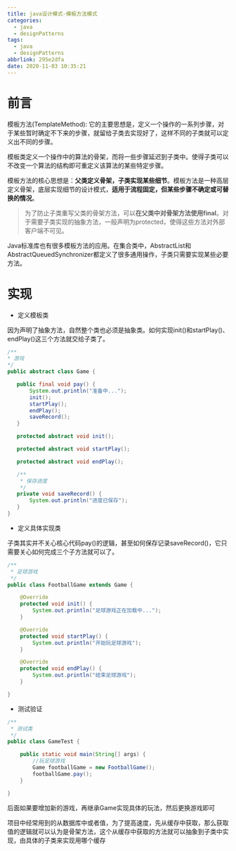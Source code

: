 ```yaml
---
title: java设计模式-模板方法模式
categories:
  - java
  - designPatterns
tags:
  - java
  - designPatterns
abbrlink: 295e2dfa
date: 2020-11-03 10:35:21
---
```


# 前言

模板方法(TemplateMethod): 它的主要思想是，定义一个操作的一系列步骤，对于某些暂时确定不下来的步骤，就留给子类去实现好了，这样不同的子类就可以定义出不同的步骤。

模板类定义一个操作中的算法的骨架，而将一些步骤延迟到子类中。使得子类可以不改变一个算法的结构即可重定义该算法的某些特定步骤。

模板方法的核心思想是：**父类定义骨架，子类实现某些细节**。模板方法是一种高层定义骨架，底层实现细节的设计模式，**适用于流程固定，但某些步骤不确定或可替换的情况**。

> 为了防止子类重写父类的骨架方法，可以**在父类中对骨架方法使用final**。对于需要子类实现的抽象方法，一般声明为protected，使得这些方法对外部客户端不可见。

Java标准库也有很多模板方法的应用。在集合类中，AbstractList和AbstractQueuedSynchronizer都定义了很多通用操作，子类只需要实现某些必要方法。

 <!-- more -->

 # 实现

 * 定义模板类

  因为声明了抽象方法，自然整个类也必须是抽象类。如何实现init()和startPlay()、endPlay()这三个方法就交给子类了。

 ```java
 /**
 * 游戏
 */
public abstract class Game {

    public final void pay() {
        System.out.println("准备中...");
        init();
        startPlay();
        endPlay();
        saveRecord();
    }

    protected abstract void init();

    protected abstract void startPlay();

    protected abstract void endPlay();

    /**
     * 保存进度
     */
    private void saveRecord() {
        System.out.println("进度已保存");
    }
}

 ```

 * 定义具体实现类
  
子类其实并不关心核心代码pay()的逻辑，甚至如何保存记录saveRecord()，它只需要关心如何完成三个子方法就可以了。

```java
/**
 * 足球游戏
 */
public class FootballGame extends Game {

    @Override
    protected void init() {
        System.out.println("足球游戏正在加载中...");
    }

    @Override
    protected void startPlay() {
        System.out.println("开始玩足球游戏");
    }

    @Override
    protected void endPlay() {
        System.out.println("结束足球游戏");
    }

}

```

* 测试验证
  
```java
/**
 * 测试类
 */
public class GameTest {

    public static void main(String[] args) {
        //玩足球游戏
        Game footballGame = new FootballGame();
        footballGame.pay();
    }

}

```

后面如果要增加新的游戏，再继承Game实现具体的玩法，然后更换游戏即可

项目中经常用到的从数据库中或者值，为了提高速度，先从缓存中获取，那么获取值的逻辑就可以认为是骨架方法，这个从缓存中获取的方法就可以抽象到子类中实现，由具体的子类来实现用哪个缓存